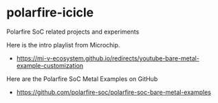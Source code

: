 # polarfire-icicle
Polarfire SoC related projects and experiments

Here is the intro playlist from Microchip.

* https://mi-v-ecosystem.github.io/redirects/youtube-bare-metal-example-customization

Here are the Polarfire SoC Metal Examples on GitHub

* https://github.com/polarfire-soc/polarfire-soc-bare-metal-examples

